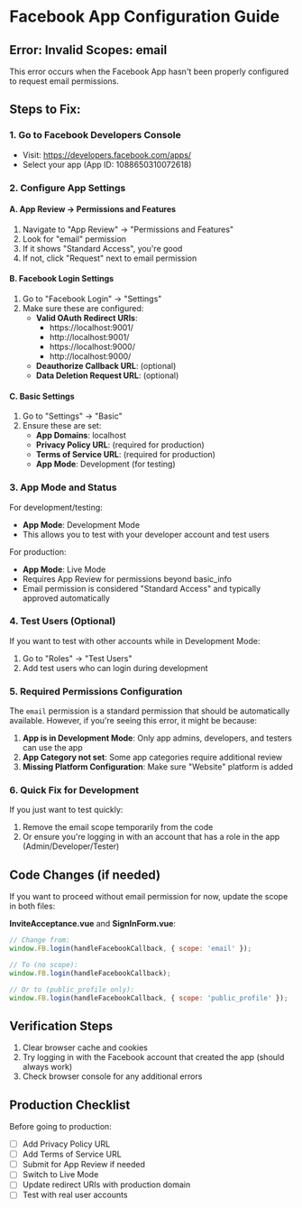 # Facebook App Configuration Guide

## Error: Invalid Scopes: email

This error occurs when the Facebook App hasn't been properly configured to request email permissions.

## Steps to Fix:

### 1. Go to Facebook Developers Console
- Visit: https://developers.facebook.com/apps/
- Select your app (App ID: 1088650310072618)

### 2. Configure App Settings

#### A. App Review → Permissions and Features
1. Navigate to "App Review" → "Permissions and Features"
2. Look for "email" permission
3. If it shows "Standard Access", you're good
4. If not, click "Request" next to email permission

#### B. Facebook Login Settings
1. Go to "Facebook Login" → "Settings"
2. Make sure these are configured:
   - **Valid OAuth Redirect URIs**: 
     - https://localhost:9001/
     - http://localhost:9001/
     - https://localhost:9000/
     - http://localhost:9000/
   - **Deauthorize Callback URL**: (optional)
   - **Data Deletion Request URL**: (optional)

#### C. Basic Settings
1. Go to "Settings" → "Basic"
2. Ensure these are set:
   - **App Domains**: localhost
   - **Privacy Policy URL**: (required for production)
   - **Terms of Service URL**: (required for production)
   - **App Mode**: Development (for testing)

### 3. App Mode and Status

For development/testing:
- **App Mode**: Development Mode
- This allows you to test with your developer account and test users

For production:
- **App Mode**: Live Mode
- Requires App Review for permissions beyond basic_info
- Email permission is considered "Standard Access" and typically approved automatically

### 4. Test Users (Optional)
If you want to test with other accounts while in Development Mode:
1. Go to "Roles" → "Test Users"
2. Add test users who can login during development

### 5. Required Permissions Configuration

The `email` permission is a standard permission that should be automatically available. However, if you're seeing this error, it might be because:

1. **App is in Development Mode**: Only app admins, developers, and testers can use the app
2. **App Category not set**: Some app categories require additional review
3. **Missing Platform Configuration**: Make sure "Website" platform is added

### 6. Quick Fix for Development

If you just want to test quickly:
1. Remove the email scope temporarily from the code
2. Or ensure you're logging in with an account that has a role in the app (Admin/Developer/Tester)

## Code Changes (if needed)

If you want to proceed without email permission for now, update the scope in both files:

**InviteAcceptance.vue** and **SignInForm.vue**:
```javascript
// Change from:
window.FB.login(handleFacebookCallback, { scope: 'email' });

// To (no scope):
window.FB.login(handleFacebookCallback);

// Or to (public_profile only):
window.FB.login(handleFacebookCallback, { scope: 'public_profile' });
```

## Verification Steps

1. Clear browser cache and cookies
2. Try logging in with the Facebook account that created the app (should always work)
3. Check browser console for any additional errors

## Production Checklist

Before going to production:
- [ ] Add Privacy Policy URL
- [ ] Add Terms of Service URL  
- [ ] Submit for App Review if needed
- [ ] Switch to Live Mode
- [ ] Update redirect URIs with production domain
- [ ] Test with real user accounts